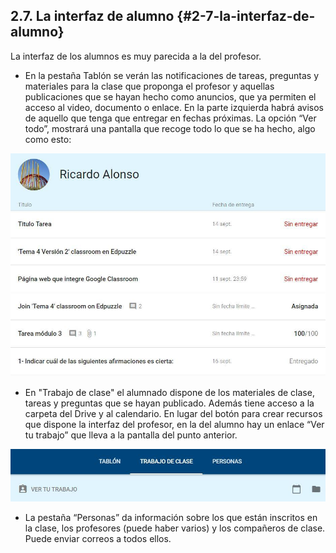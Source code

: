 ## 2.7\. La interfaz de alumno {#2-7-la-interfaz-de-alumno}

La interfaz de los alumnos es muy parecida a la del profesor.

*   En la pestaña Tablón se verán las notificaciones de tareas, preguntas y materiales para la clase que proponga el profesor y aquellas publicaciones que se hayan hecho como anuncios, que ya permiten el acceso al video, documento o enlace. En la parte izquierda habrá avisos de aquello que tenga que entregar en fechas próximas. La opción “Ver todo”, mostrará una pantalla que recoge todo lo que se ha hecho, algo como esto:

![](images/image1.jpg)

*   En &quot;Trabajo de clase&quot; el alumnado dispone de los materiales de clase, tareas y preguntas que se hayan publicado. Además tiene acceso a la carpeta del Drive y al calendario. En lugar del botón para crear recursos que dispone la interfaz del profesor, en la del alumno hay un enlace “Ver tu trabajo” que lleva a la pantalla del punto anterior.

![](images/image9.jpg)

*   La pestaña “Personas” da información sobre los que están inscritos en la clase, los profesores (puede haber varios) y los compañeros de clase. Puede enviar correos a todos ellos.
